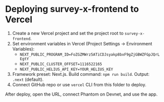 # Deploying survey-x-frontend to Vercel

1. Create a new Vercel project and set the project root to `survey-x-frontend`.
2. Set environment variables in Vercel (Project Settings → Environment Variables):
   - `NEXT_PUBLIC_PROGRAM_ID=FoZGZMWrz5ATiCDJsyakp8bxF9gZjGBWZFGpJQrLEgtY`
   - `NEXT_PUBLIC_CLUSTER_OFFSET=1116522165`
   - `NEXT_PUBLIC_HELIUS_API_KEY=YOUR_HELIUS_KEY`
3. Framework preset: Next.js. Build command: `npm run build`. Output: `.next` (default).
4. Connect GitHub repo or use `vercel` CLI from this folder to deploy.

After deploy, open the URL, connect Phantom on Devnet, and use the app.
